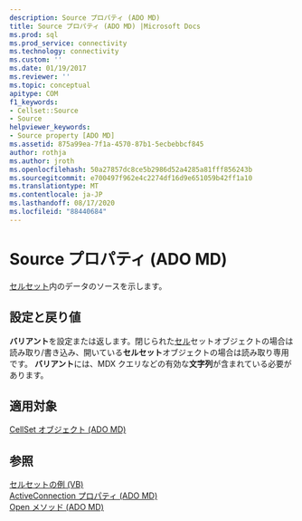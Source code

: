 ```yaml
---
description: Source プロパティ (ADO MD)
title: Source プロパティ (ADO MD) |Microsoft Docs
ms.prod: sql
ms.prod_service: connectivity
ms.technology: connectivity
ms.custom: ''
ms.date: 01/19/2017
ms.reviewer: ''
ms.topic: conceptual
apitype: COM
f1_keywords:
- Cellset::Source
- Source
helpviewer_keywords:
- Source property [ADO MD]
ms.assetid: 875a99ea-7f1a-4570-87b1-5ecbebbcf845
author: rothja
ms.author: jroth
ms.openlocfilehash: 50a27857dc8ce5b2986d52a4285a81fff856243b
ms.sourcegitcommit: e700497f962e4c2274df16d9e651059b42ff1a10
ms.translationtype: MT
ms.contentlocale: ja-JP
ms.lasthandoff: 08/17/2020
ms.locfileid: "88440684"
---
```

# <a name="source-property-ado-md"></a>Source プロパティ (ADO MD)
[セルセット](../../../ado/reference/ado-md-api/cellset-object-ado-md.md)内のデータのソースを示します。  
  
## <a name="settings-and-return-values"></a>設定と戻り値  
 **バリアント**を設定または返します。閉じられた[セル](../../../ado/reference/ado-md-api/cellset-object-ado-md.md)セットオブジェクトの場合は読み取り/書き込み、開いている**セルセット**オブジェクトの場合は読み取り専用です。 **バリアント**には、MDX クエリなどの有効な**文字列**が含まれている必要があります。  
  
## <a name="applies-to"></a>適用対象  
 [CellSet オブジェクト (ADO MD)](../../../ado/reference/ado-md-api/cellset-object-ado-md.md)  
  
## <a name="see-also"></a>参照  
 [セルセットの例 (VB)](../../../ado/reference/ado-md-api/cellset-example-vb.md)   
 [ActiveConnection プロパティ (ADO MD)](../../../ado/reference/ado-md-api/activeconnection-property-ado-md.md)   
 [Open メソッド (ADO MD)](../../../ado/reference/ado-md-api/open-method-ado-md.md)
